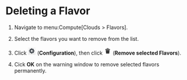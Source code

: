 # Deleting a Flavor

1.  Navigate to menu:Compute\[Clouds \> Flavors\].

2.  Select the flavors you want to remove from the list.

3.  Click ![1847](/images/1847.png) (**Configuration**), then click
    ![Remove Flavor](/images/2098.png) (**Remove selected Flavors**).

4.  Cick **OK** on the warning window to remove selected flavors
    permanently.
